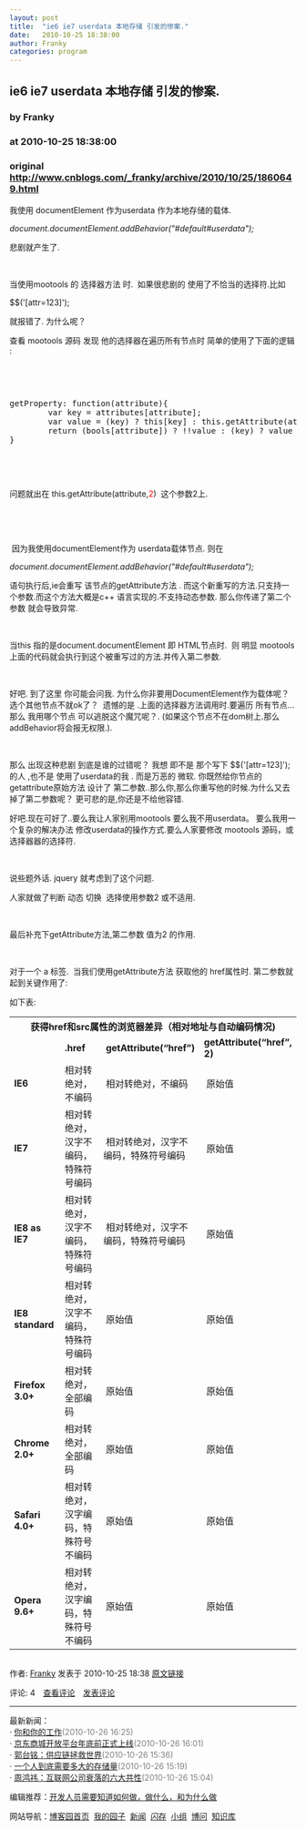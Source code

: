 ```yaml
---
layout: post
title:  "ie6 ie7 userdata 本地存储 引发的惨案."
date:   2010-10-25 18:38:00
author: Franky
categories: program
---
```


## ie6 ie7 userdata 本地存储 引发的惨案.
### by Franky
### at 2010-10-25 18:38:00
### original <http://www.cnblogs.com/_franky/archive/2010/10/25/1860649.html>

<p><p>我使用 documentElement 作为userdata 作为本地存储的载体. </p>
<p><em>document.documentElement.addBehavior("#default#userdata");</em></p>
<p>悲剧就产生了.</p>
<p> </p>
<p>当使用mootools 的 选择器方法 时.  如果很悲剧的 使用了不恰当的选择符.比如</p>
<p>$$(&#39;[attr=123]&#39;); </p>
<p>就报错了. 为什么呢？</p>
<p>查看 mootools 源码 发现 他的选择器在遍历所有节点时 简单的使用了下面的逻辑 :</p>
<p> </p>
<p> </p>
<div>
<pre>getProperty: function(attribute){
		var key = attributes[attribute];
		var value = (key) ? this[key] : this.getAttribute(attribute, 2);
		return (bools[attribute]) ? !!value : (key) ? value : value || null;
}
</pre>
</div>
<p> </p>
<p> </p>
<p>问题就出在 this.getAttribute(attribute,<span style="color:#ff0000">2</span>)  这个参数2上. </p>
<p> </p>
<p> </p>
<p> 因为我使用documentElement作为 userdata载体节点. 则在</p>
<p><em>document.documentElement.addBehavior("#default#userdata");</em></p>
<p>语句执行后,ie会重写 该节点的getAttribute方法 . 而这个新重写的方法.只支持一个参数.而这个方法大概是c++ 语言实现的.不支持动态参数. 那么你传递了第二个参数 就会导致异常.</p>
<p> </p>
<p>当this 指的是document.documentElement 即 HTML节点时.  则 明显 mootools 上面的代码就会执行到这个被重写过的方法.并传入第二参数.</p>
<p> </p>
<p>好吧. 到了这里 你可能会问我. 为什么你非要用DocumentElement作为载体呢？ 选个其他节点不就ok了？  遗憾的是 .上面的选择器方法调用时.要遍历 所有节点... 那么 我用哪个节点 可以逃脱这个魔咒呢？. (如果这个节点不在dom树上.那么addBehavior将会报无权限.).</p>
<p> </p>
<p>那么 出现这种悲剧 到底是谁的过错呢？ 我想 即不是 那个写下 $$(&#39;[attr=123]&#39;);的人 ,也不是 使用了userdata的我 . 而是万恶的 微软. 你既然给你节点的 getattribute原始方法 设计了 第二参数..那么你,那么你重写他的时候.为什么又去掉了第二参数呢？ 更可悲的是,你还是不给他容错.</p>
<p>好吧.现在可好了..要么我让人家别用mootools 要么我不用userdata。 要么我用一个复杂的解决办法 修改userdata的操作方式.要么人家要修改 mootools 源码，或选择器器的选择符.  </p>
<p> </p>
<p>说些题外话. jquery 就考虑到了这个问题. </p>
<p>人家就做了判断 动态 切换  选择使用参数2 或不适用.</p>
<p> </p>
<p>最后补充下getAttribute方法,第二参数 值为2 的作用.</p>
<p> </p>
<p>对于一个 a 标签.  当我们使用getAttribute方法 获取他的 href属性时. 第二参数就起到关键作用了:</p>
<p>如下表:</p>
<table border="0">
<tbody>
<tr>
<th colspan="4">获得href和src属性的浏览器差异（相对地址与自动编码情况)<br></th>
</tr>
<tr>
<td width="20%"> </td>
<td width="25%"><strong>.href</strong></td>
<td width="25%"><strong> getAttribute(“href”)</strong></td>
<td width="30%"><strong>getAttribute(“href”, 2)</strong></td>
</tr>
<tr>
<td><strong>IE6</strong></td>
<td>相对转绝对，不编码</td>
<td> 相对转绝对，不编码</td>
<td> 原始值</td>
</tr>
<tr>
<td><strong>IE7</strong></td>
<td>相对转绝对，汉字不编码，特殊符号编码</td>
<td> 相对转绝对，汉字不编码，特殊符号编码</td>
<td> 原始值</td>
</tr>
<tr>
<td><strong>IE8 as IE7</strong></td>
<td>相对转绝对，汉字不编码，特殊符号编码</td>
<td> 相对转绝对，汉字不编码，特殊符号编码</td>
<td> 原始值</td>
</tr>
<tr>
<td><strong>IE8 standard</strong></td>
<td>相对转绝对，汉字不编码，特殊符号编码</td>
<td> 原始值</td>
<td> 原始值</td>
</tr>
<tr>
<td><strong>Firefox 3.0+</strong></td>
<td>相对转绝对，全部编码</td>
<td> 原始值</td>
<td> 原始值</td>
</tr>
<tr>
<td><strong>Chrome 2.0+</strong></td>
<td>相对转绝对，全部编码</td>
<td> 原始值</td>
<td> 原始值</td>
</tr>
<tr>
<td><strong>Safari 4.0+</strong></td>
<td>相对转绝对，汉字编码，特殊符号不编码</td>
<td> 原始值</td>
<td> 原始值</td>
</tr>
<tr>
<td><strong>Opera 9.6+</strong></td>
<td>相对转绝对，汉字编码，特殊符号不编码</td>
<td> 原始值</td>
<td> 原始值</td>
</tr>
</tbody>
</table><img src="http://www.cnblogs.com/_franky/aggbug/1860649.html?type=1" width="1" height="1" alt=""><p>作者: <a href="http://www.cnblogs.com/_franky/">Franky</a> 发表于 2010-10-25 18:38 <a href="http://www.cnblogs.com/_franky/archive/2010/10/25/1860649.html">原文链接</a></p><p>评论: 4　<a href="http://www.cnblogs.com/_franky/archive/2010/10/25/1860649.html#pagedcomment">查看评论</a>　<a href="http://www.cnblogs.com/_franky/archive/2010/10/25/1860649.html#commentform">发表评论</a></p><hr><p>最新新闻：<br>· <a href="http://news.cnblogs.com/n/78672/">你和你的工作</a><span style="color:gray">(2010-10-26 16:25)</span><br>· <a href="http://news.cnblogs.com/n/78671/">京东商城开放平台年底前正式上线</a><span style="color:gray">(2010-10-26 16:01)</span><br>· <a href="http://news.cnblogs.com/n/78670/">郭台铭：供应链拯救世界</a><span style="color:gray">(2010-10-26 15:36)</span><br>· <a href="http://news.cnblogs.com/n/78667/">一个人到底需要多大的存储量</a><span style="color:gray">(2010-10-26 15:19)</span><br>· <a href="http://news.cnblogs.com/n/78664/">周鸿祎：互联网公司衰落的六大共性</a><span style="color:gray">(2010-10-26 15:04)</span><br></p><p>编辑推荐：<a href="http://news.cnblogs.com/n/78582/">开发人员需要知道如何做，做什么，和为什么做</a><br></p><p>网站导航：<a href="http://www.cnblogs.com">博客园首页</a>  <a href="http://home.cnblogs.com/">我的园子</a>  <a href="http://news.cnblogs.com">新闻</a>  <a href="http://home.cnblogs.com/ing/">闪存</a>  <a href="http://home.cnblogs.com/group/">小组</a>  <a href="http://space.cnblogs.com/q/">博问</a>  <a href="http://kb.cnblogs.com">知识库</a></p></p>